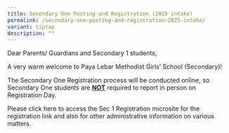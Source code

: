 ```yaml
---
title: Secondary One Posting and Registration (2025 intake)
permalink: /secondary-one-posting-and-registration-2025-intake/
variant: tiptap
description: ""
---
```

<p>Dear Parents/ Guardians and Secondary 1 students,</p>
<p>A very warm welcome to Paya Lebar Methodist Girls’ School (Secondary)!</p>
<p>The Secondary One Registration process will be conducted online, so Secondary
One students are <strong><u>NOT</u></strong> required to report in person
on Registration Day.</p>
<p>Please click here to access the Sec 1 Registration microsite for the registration
link and also for other administrative information on various matters.</p>